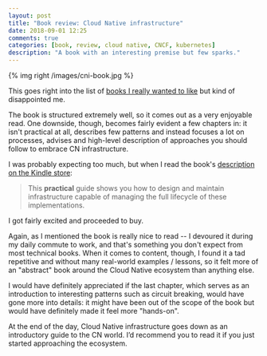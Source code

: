 ```yaml
---
layout: post
title: "Book review: Cloud Native infrastructure"
date: 2018-09-01 12:25
comments: true
categories: [book, review, cloud native, CNCF, kubernetes]
description: "A book with an interesting premise but few sparks."
---
```


{% img right /images/cni-book.jpg %}

This goes right into the list of [books I really wanted to like](/book-review-nodejs-high-performance/) but kind of
disappointed me.

The book is structured extremely well, so it comes out as a very enjoyable read.
One downside, though, becomes fairly evident a few chapters in:
it isn't practical at all, describes few patterns and instead focuses a lot
on processes, advises and high-level description of approaches you should follow
to embrace CN infrastructure.

<!-- more -->

I was probably expecting too much, but when I read the book's [description on the
Kindle store](https://www.amazon.com/Cloud-Native-Infrastructure-Applications-Environment/dp/1491984309):

> This **practical** guide shows you how to design and maintain infrastructure capable of managing the full lifecycle of these implementations.

I got fairly excited and proceeded to buy.

Again, as I mentioned the book is really nice to read -- I devoured it during my
daily commute to work, and that's something you don't expect from most technical books.
When it comes to content, though, I found it a tad repetitive and without many
real-world examples / lessons, so it felt more of an "abstract" book around
the Cloud Native ecosystem than anything else.

I would have definitely appreciated
if the last chapter, which serves as an introduction to interesting patterns
such as circuit breaking, would have gone more into details: it might have been
out of the scope of the book but would have definitely made it feel more "hands-on".

At the end of the day, Cloud Native infrastructure goes down as an introductory
guide to the CN world. I’d recommend you to read it if you just started
approaching the ecosystem.
